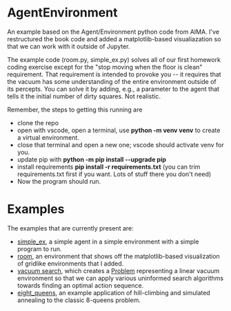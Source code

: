 # AgentEnvironment
An example based on the Agent/Environment python code from AIMA. I've restructured the book code and added a matplotlib-based visualiazation so that we can work with it outside of Jupyter.

The example code (room.py, simple_ex.py) solves all of our first homework coding exercise except for the "stop moving when the floor is clean" requirement. That requirement is intended to provoke you -- it requires that the vacuum has some understanding of the entire environment outside of its percepts. You can solve it by adding, e.g., a parameter to the agent that tells it the initial number of dirty squares. Not realistic.

Remember, the steps to getting this running are
* clone the repo
* open with vscode, open a terminal, use **python -m venv venv** to create a virtual environment. 
* close that terminal and open a new one; vscode should activate venv for you. 
* update pip with **python -m pip install --upgrade pip**
* install requirements **pip install -r requirements.txt** (you can trim requirements.txt first if you want. Lots of stuff there you don't need)
* Now the program should run.

# Examples
The examples that are currently present are:
* [simple_ex](simple_ex.py), a simple agent in a simple environment with a simple program to run.
* [room](room.py), an environment that shows off the matplotlib-based visualization of gridlike environments that I added.
* [vacuum search](vacuum_search.py), which creates a [Problem](aima/problem.py) representing a linear vacuum environment so that we can apply various uninformed search algorithms towards finding an optimal action sequence.
* [eight_queens](eight_queens.py), an example application of hill-climbing and simulated annealing to the classic 8-queens problem.
